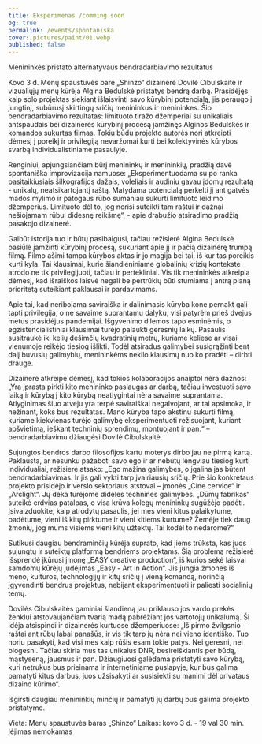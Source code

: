 ```yaml
---
title: Eksperimenas /comming soon
og: true
permalink: /events/spontaniska
cover: pictures/paint/01.webp
published: false
---
```


<article>

Menininkės pristato alternatyvaus bendradarbiavimo rezultatus

Kovo 3 d. Menų spaustuvės bare „Shinzo“ dizainerė Dovilė Cibulskaitė ir vizualiųjų menų kūrėja Algina Bedulskė pristatys bendrą darbą. Prasidėjęs kaip solo projektas siekiant išlaisvinti savo kūrybinį potencialą, jis peraugo į jungtinį, subūrusį skirtingų sričių menininkus ir menininkes. Šio bendradarbiavimo rezultatas: limituoto tiražo džemperiai su unikaliais antspaudais bei dizainerės kūrybinį procesą įamžinęs Alginos Bedulskės ir komandos sukurtas filmas. Tokiu būdu projekto autorės nori atkreipti dėmesį į poreikį ir privilegiją nevaržomai kurti bei kolektyvinės kūrybos svarbą individualistiniame pasaulyje.

Renginiui, apjungsiančiam būrį menininkų ir menininkių, pradžią davė spontaniška improvizacija namuose: „Eksperimentuodama su po ranka pasitaikiusiais šilkografijos dažais, voleliais ir audiniu gavau įdomų rezultatą  - unikalų, neatsikartojantį raštą. Matydama potencialą perkelti jį ant gatvės mados mylimo ir patogaus rūbo sumaniau sukurti limituoto leidimo džemperius. Limituoto dėl to, jog norisi suteikti tam raštui ir dažnai nešiojamam rūbui didesnę reikšmę“, - apie drabužio atsiradimo pradžią pasakojo dizainerė.

Galbūt istorija tuo ir būtų pasibaigusi, tačiau režisierė Algina Bedulskė pasiūlė įamžinti kūrybinį procesą, sukuriant apie jį ir pačią dizainerę trumpą filmą.  Filmo ašimi tampa kūrybos aktas ir jo magija bei tai, iš kur tas poreikis kurti kyla. Tai klausimai, kurie šiandieniniame globalinių krizių kontekste atrodo ne tik privilegijuoti, tačiau ir pertekliniai. Vis tik menininkės atkreipia dėmesį, kad išraiškos laisvė negali be pertrūkių būti stumiama į antrą planą prioritetą suteikiant paklausai ir pardavimams.

Apie tai, kad neribojama saviraiška ir dalinimasis kūryba kone pernakt gali tapti privilegija, o ne savaime suprantamu dalyku, visi patyrėm prieš dvejus metus prasidėjus pandemijai. Išgyvenimo dilemos tapo esminėmis, o egzistencialistiniai klausimai turėjo palaukti geresnių laikų. Pasaulis susitraukė iki kelių dešimčių kvadratinių metrų, kuriame keliese ar visai vienumoje reikėjo tiesiog išlikti. Todėl atsiradus galimybei susigrąžinti bent dalį buvusių galimybių, menininkėms nekilo klausimų nuo ko pradėti – dirbti drauge.

Dizainerė atkreipė dėmesį, kad tokios kolaboracijos anaiptol nėra dažnos: „Yra įprasta pirkti kito menininko paslaugas ar darbą, tačiau investuoti savo laiką ir kūrybą į kito kūrybą neatlygintai nėra savaime suprantama. Atlyginimas šiuo atveju yra terpė saviraiškai negalvojant, ar tai apsimoka, ir nežinant, koks bus rezultatas. Mano kūryba tapo akstinu sukurti filmą, kuriame kiekvienas turėjo galimybę eksperimentuoti režisuojant, kuriant apšvietimą, ieškant techninių sprendimų, montuojant ir pan.“ – bendradarbiavimu džiaugėsi Dovilė Cibulskaitė.

Sujungtos bendros darbo filosofijos kartu moterys dirbo jau ne pirmą kartą. Paklausta, ar nesunku pažaboti savo ego ir ar nebūtų lengviau tiesiog kurti individualiai, režisierė atsako: „Ego mažina galimybes, o įgalina jas būtent bendradarbiavimas. Ir jis gali vykti tarp įvairiausių sričių. Prie šio konkretaus projekto prisidėjo ir verslo sektoriaus atstovai –  įmonės „Cine cervice“ ir „Arclight“. Jų dėka turėjome dideles technines galimybes. „Dūmų fabrikas“ suteikė erdvias patalpas, o visa krūva kolegų menininkų sugūžėjo padėti. Įsivaizduokite, kaip atrodytų pasaulis, jei mes vieni kitus palaikytume, padėtume, vieni iš kitų pirktume ir vieni kitiems kurtume? Žemėje tiek daug žmonių, jog mums visiems vieni kitų užtektų. Tai kodėl to nedarome?“

Sutikusi daugiau bendraminčių kūrėja suprato, kad jiems trūksta, kas juos sujungtų ir suteiktų platformą bendriems projektams. Šią problemą režisierė išsprendė įkūrusi įmonę „EASY creative production“, iš kurios sekė laisvai samdomų kūrėjų judėjimas „Easy - Art in Action“. Jis jungia žmones iš meno, kultūros, technologijų ir kitų sričių į vieną komandą, norinčią įgyvendinti bendrus projektus, nebijant eksperimentuoti ir paliesti socialinių temų.

Dovilės Cibulskaitės gaminiai šiandieną jau priklauso jos vardo prekės ženklui atstovaujančiam tvarią madą pabrėžiant jos vartotojų unikalumą. Ši idėja atsispindi ir dizainerės kurtuose džemperiuose: „Iš pirmo žvilgsnio raštai ant rūbų labai panašūs, ir vis tik tarp jų nėra nei vieno identiško. Tuo noriu pasakyti, kad visi mes kaip rūšis esam tokie patys. Nei geresni, nei blogesni. Tačiau skiria mus tas unikalus DNR, besireiškiantis per būdą, mąstyseną, jausmus ir pan. Džiaugiuosi galėdama pristatyti savo kūrybą, kuri netrukus bus prieinama ir internetiniame puslapyje, kur bus galima pamatyti kitus darbus, juos užsisakyti ar susisiekti su manimi dėl privataus dizaino kūrimo“.

Išgirsti daugiau menininkių minčių ir pamatyti jų darbų bus galima projekto pristatyme.

Vieta: Menų spaustuvės baras „Shinzo“
Laikas: kovo 3 d. - 19 val 30 min.
Įėjimas nemokamas

</article>
